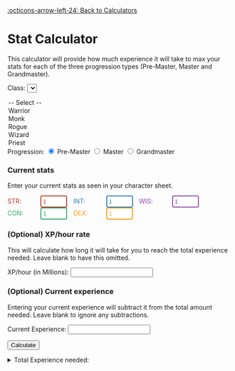 [:octicons-arrow-left-24: Back to Calculators](./overview.md)<br>

# Stat Calculator

This calculator will provide how much experience it will take to max your stats for each of the three progression types (Pre-Master, Master and Grandmaster).


<style>
  .stat-inputs label,
  .stat-inputs input {
    display: inline-block;
    width: 60px;
    margin-right: 10px;
  }
  .stat-inputs {
    margin-bottom: 1em;
  }
  #statCapDisplay {
    font-weight: bold;
    margin-left: 10px;
  }
  .breakdown-STR { color: #c0392b; }   /* Red */
  .breakdown-INT { color: #2980b9; }   /* Blue */
  .breakdown-WIS { color: #8e44ad; }   /* Purple */
  .breakdown-CON { color: #27ae60; }   /* Green */
  .breakdown-DEX { color: #f39c12; }   /* Orange */

  .breakdown-STR input {
    border: 2px solid #c0392b;
    color: #c0392b;          /* stat-colored text */
  }
  .breakdown-INT input {
    border: 2px solid #2980b9;
    color: #2980b9;
  }
  .breakdown-WIS input {
    border: 2px solid #8e44ad;
    color: #8e44ad;
  }
  .breakdown-CON input {
    border: 2px solid #27ae60;
    color: #27ae60;
  }
  .breakdown-DEX input {
    border: 2px solid #f39c12;
    color: #f39c12;
  }

  .stat-inputs input {
    padding: 4px;
    border-radius: 4px;
  }
</style>

<label for="classSelect">Class:</label>
<select id="classSelect">
  <option value="">-- Select --</option>
  <option value="Warrior">Warrior</option>
  <option value="Monk">Monk</option>
  <option value="Rogue">Rogue</option>
  <option value="Wizard">Wizard</option>
  <option value="Priest">Priest</option>
</select>
<span id="statCapDisplay"></span>

<div>
  Progression:
  <label><input type="radio" name="progression" value="Pre-Master" checked> Pre-Master</label>
  <label><input type="radio" name="progression" value="Master"> Master</label>
  <label><input type="radio" name="progression" value="Grandmaster"> Grandmaster</label>
</div>

### Current stats

Enter your current stats as seen in your character sheet.
<div class="stat-inputs">
  <span class="breakdown-STR">
    <label for="strInput">STR:</label>
    <input type="number" id="strInput" min="1" max="215" value="1">
  </span>
  <span class="breakdown-INT">
    <label for="intInput">INT:</label>
    <input type="number" id="intInput" min="1" max="215" value="1">
  </span>
  <span class="breakdown-WIS">
    <label for="wisInput">WIS:</label>
    <input type="number" id="wisInput" min="1" max="215" value="1">
  </span>
  <span class="breakdown-CON">
    <label for="conInput">CON:</label>
    <input type="number" id="conInput" min="1" max="215" value="1">
  </span>
  <span class="breakdown-DEX">
    <label for="dexInput">DEX:</label>
    <input type="number" id="dexInput" min="1" max="215" value="1">
  </span>
</div>

### (Optional) XP/hour rate

This will calculate how long it will take for you to reach the total experience needed. Leave blank to have this omitted.

<label for="xpRateInput">XP/hour (in Millions):</label>
<input type="number" id="xpRateInput" min="0" step="5" />

### (Optional) Current experience

Entering your current experience will subtract it from the total amount needed. Leave blank to ignore any subtractions.

<label for="currentExpInput" title="Optional: Enter how much XP you've already gained toward these stats. It will be subtracted from the total needed.">
  Current Experience:
</label>
<input type="number" id="currentExpInput" min="0" step="1000" />

<button onclick="calculateExperience()">Calculate</button>

<details id="resultSection">
  <summary id="result">Total Experience needed:</summary>
  <ul id="breakdown"></ul>
</details>

<script>
  const statCaps = {
    Warrior: {
      "Pre-Master":  { STR: 120, INT: 50,  WIS: 50,  CON: 50,  DEX: 100 },
      "Master":      { STR: 180, INT: 80,  WIS: 80,  CON: 120, DEX: 150 },
      "Grandmaster": { STR: 215, INT: 100, WIS: 100, CON: 150, DEX: 180 }
    },
    Monk: {
      "Pre-Master":  { STR: 100, INT: 50,  WIS: 50,  CON: 120, DEX: 80 },
      "Master":      { STR: 150, INT: 80,  WIS: 80,  CON: 180, DEX: 120 },
      "Grandmaster": { STR: 180, INT: 100, WIS: 100, CON: 215, DEX: 150 }
    },
    Rogue: {
      "Pre-Master":  { STR: 100, INT: 50,  WIS: 50,  CON: 80,  DEX: 120 },
      "Master":      { STR: 150, INT: 80,  WIS: 80,  CON: 120, DEX: 180 },
      "Grandmaster": { STR: 180, INT: 100, WIS: 100, CON: 150, DEX: 215 }
    },
    Wizard: {
      "Pre-Master":  { STR: 50,  INT: 120, WIS: 100, CON: 80,  DEX: 50 },
      "Master":      { STR: 80,  INT: 180, WIS: 150, CON: 120, DEX: 80 },
      "Grandmaster": { STR: 100, INT: 215, WIS: 180, CON: 150, DEX: 100 }
    },
    Priest: {
      "Pre-Master":  { STR: 50,  INT: 100, WIS: 120, CON: 80,  DEX: 50 },
      "Master":      { STR: 80,  INT: 150, WIS: 180, CON: 120, DEX: 80 },
      "Grandmaster": { STR: 100, INT: 180, WIS: 215, CON: 150, DEX: 100 }
    }
  };

  function experienceForStat(current, max) {
    let totalExp = 0;
    for (let i = current + 1; i <= max; i++) {
      if (i <= 29) {
        totalExp += 3000000;
      } else {
        totalExp += (i - 1) * 75000 + 2000000;
      }
    }
    return totalExp;
  }

  function isValidStat(value) {
    const num = Number(value);
    return Number.isInteger(num) && num >= 1 && num <= 215;
  }

  function resetStatInputs() {
    ['strInput', 'intInput', 'wisInput', 'conInput', 'dexInput'].forEach(id => {
      document.getElementById(id).value = 1;
    });
  }

  function updateStatCapDisplay() {
    const selectedClass = document.getElementById('classSelect').value;
    const progression = document.querySelector('input[name="progression"]:checked').value;
    const display = document.getElementById('statCapDisplay');

    if (selectedClass && statCaps[selectedClass]) {
      const caps = statCaps[selectedClass][progression];
      display.textContent = `MAX: ${caps.STR} / ${caps.INT} / ${caps.WIS} / ${caps.CON} / ${caps.DEX}`;
      resetStatInputs();
    } else {
      display.textContent = '';
    }
  }

  document.getElementById('classSelect').addEventListener('change', updateStatCapDisplay);
  document.querySelectorAll('input[name="progression"]').forEach(radio => {
    radio.addEventListener('change', updateStatCapDisplay);
  });

  function calculateExperience() {
    const selectedClass = document.getElementById('classSelect').value;
    const progression = document.querySelector('input[name="progression"]:checked').value;
    const caps = statCaps[selectedClass][progression];

    const inputs = {
      STR: document.getElementById('strInput').value,
      INT: document.getElementById('intInput').value,
      WIS: document.getElementById('wisInput').value,
      CON: document.getElementById('conInput').value,
      DEX: document.getElementById('dexInput').value
    };

    for (let stat in inputs) {
      if (!isValidStat(inputs[stat])) {
        alert(`Invalid input for ${stat}. Please enter an integer between 1 and 215.`);
        return;
      }
    }

    const currentStats = {
      STR: parseInt(inputs.STR),
      INT: parseInt(inputs.INT),
      WIS: parseInt(inputs.WIS),
      CON: parseInt(inputs.CON),
      DEX: parseInt(inputs.DEX)
    };

    let totalExp = 0;
    const breakdown = {};

    for (let stat in currentStats) {
      const xp = experienceForStat(currentStats[stat], caps[stat]);
      breakdown[stat] = xp;
      totalExp += xp;
    }

    const currentExpInput = document.getElementById('currentExpInput').value;
    const currentExp = parseInt(currentExpInput) || 0;
    const remainingExp = Math.max(totalExp - currentExp, 0);

    const result = document.getElementById('result');
    result.innerText = `Total Experience needed: ${remainingExp.toLocaleString()}`;
    document.getElementById('resultSection').open = true;

    const breakdownList = document.getElementById('breakdown');
    breakdownList.innerHTML = '';

    for (let stat in breakdown) {
      const li = document.createElement('li');
      li.textContent = `${stat}: ${breakdown[stat].toLocaleString()} XP`;
      li.classList.add(`breakdown-${stat}`);
      breakdownList.appendChild(li);
    }

    const xpRateInput = document.getElementById('xpRateInput').value;
    const xpRateMillions = parseFloat(xpRateInput);

    if (!isNaN(xpRateMillions) && xpRateMillions > 0) {
      const xpRate = xpRateMillions * 1_000_000;
      const hours = remainingExp / xpRate;
      const days = hours / 24;

      const timeLi = document.createElement('li');
      timeLi.textContent = `Estimated time at ${xpRateMillions.toLocaleString()} million XP/hour: ${hours.toFixed(1)} hours (~${days.toFixed(1)} days)`;
      breakdownList.appendChild(timeLi);
    }
  }
</script>
